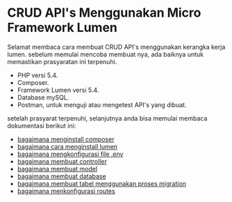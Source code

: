 # CRUD API's Menggunakan Micro Framework Lumen
Selamat membaca cara membuat CRUD API's menggunakan kerangka kerja lumen. sebelum memulai mencoba membuat nya, ada baiknya untuk memastikan prasyaratan ini terpenuhi.
- PHP versi 5.4.
- Composer.
- Framework Lumen versi 5.4.
- Database mySQL.
- Postman, untuk menguji atau mengetest API's yang dibuat.

setelah prasyarat terpenuhi, selanjutnya anda bisa memulai membaca dokumentasi berikut ini:
- [bagaimana menginstall composer](https://google.com)
- [bagaimana cara menginstall lumen](https://google.com)
- [bagaimana mengkonfigurasi file .env](https://google.com) 
- [bagaimana membuat controller](https://google.com)
- [bagaimana membuat model](https://google.com)
- [bagaimana membuat database](https://google.com)
- [bagaimana membuat tabel menggunakan proses migration](https://google.com)
- [bagaimana menkonfigurasi routes](https://google.com)